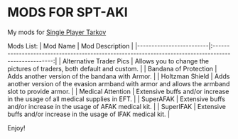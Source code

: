 # MODS FOR SPT-AKI

My mods for [Single Player Tarkov](https://www.sp-tarkov.com/)

Mods List:
   |        Mod Name         |                      Mod Description                                                                 |
   |-------------------------|:----------------------------------------------------------------------------------------------------:|
   | Alternative Trader Pics | Allows you to change the pictures of traders, both default and custom.                               |
   | Bandana of Protection   | Adds another version of the bandana with Armor.                                                      |
   | Holtzman Shield         | Adds another version of the evasion armband with armor and allows the armband slot to provide armor. |
   | Medical Attention       | Extensive buffs and/or increase in the usage of all medical supplies in EFT.                         |
   | SuperAFAK               | Extensive buffs and/or increase in the usage of AFAK medical kit.                                    |
   | SuperIFAK               | Extensive buffs and/or increase in the usage of IFAK medical kit.                                    |


Enjoy!
